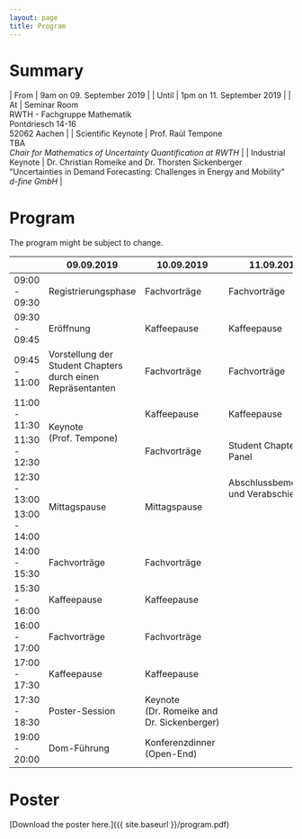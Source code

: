 ```yaml
---
layout: page
title: Program
---
```


# Summary

| From               | 9am on 09. September 2019                                                                                                                        |
| Until              | 1pm on 11. September 2019                                                                                                                        |
| At                 | Seminar Room<br>RWTH - Fachgruppe Mathematik<br>Pontdriesch 14-16<br>52062 Aachen                                                                |
| Scientific Keynote | Prof. Raùl Tempone<br>TBA<br>*Chair for Mathematics of Uncertainty Quantification at RWTH*                                                       |
| Industrial Keynote | Dr. Christian Romeike and Dr. Thorsten Sickenberger<br>"Uncertainties in Demand Forecasting: Challenges in Energy and Mobility"<br>*d-fine GmbH* |

# Program
<p class="message">
The program might be subject to change.
</p>

<table>
<colgroup>
<col style="width: 17%" />
<col style="width: 32%" />
<col style="width: 27%" />
<col style="width: 24%" />
</colgroup>
<thead>
<tr class="header">
<th></th>
<th>09.09.2019</th>
<th>10.09.2019</th>
<th>11.09.2019</th>
</tr>
</thead>
<tbody>
<tr class="odd">
<td>09:00 - 09:30</td>
<td>Registrierungsphase</td>
<td>Fachvorträge</td>
<td>Fachvorträge</td>
</tr>
<tr class="even">
<td>09:30 - 09:45</td>
<td>Eröffnung</td>
<td>Kaffeepause</td>
<td>Kaffeepause</td>
</tr>
<tr class="odd">
<td>09:45 - 11:00</td>
<td>Vorstellung der Student Chapters durch einen Repräsentanten</td>
<td>Fachvorträge</td>
<td>Fachvorträge</td>
</tr>
<tr class="even">
<td>11:00 - 11:30</td>
<td rowspan=2>Keynote (Prof. Tempone)</td>
<td>Kaffeepause</td>
<td>Kaffeepause</td>
</tr>
<tr class="odd">
<td>11:30 - 12:30</td>
<td>Fachvorträge</td>
<td>Student Chapter Panel</td>
</tr>
<tr class="even">
<td>12:30 - 13:00</td>
<td rowspan=2>Mittagspause</td>
<td rowspan=2>Mittagspause</td>
<td>Abschlussbemerkung und Verabschiedung</td>
</tr>
<tr class="odd">
<td>13:00 - 14:00</td>
</tr>
<tr class="even">
<td>14:00 - 15:30</td>
<td>Fachvorträge</td>
<td>Fachvorträge</td>
</tr>
<tr class="odd">
<td>15:30 - 16:00</td>
<td>Kaffeepause</td>
<td>Kaffeepause</td>
</tr>
<tr class="even">
<td>16:00 - 17:00</td>
<td>Fachvorträge</td>
<td>Fachvorträge</td>
</tr>
<tr class="odd">
<td>17:00 - 17:30</td>
<td>Kaffeepause</td>
<td>Kaffeepause</td>
</tr>
<tr class="even">
<td>17:30 - 18:30</td>
<td>Poster-Session</td>
<td>Keynote (Dr. Romeike and Dr. Sickenberger)</td>
</tr>
<tr class="odd">
<td>19:00 - 20:00</td>
<td>Dom-Führung</td>
<td>Konferenzdinner (Open-End)</td>
</tr>
</tbody>
</table>

# Poster

[Download the poster here.]({{ site.baseurl }}/program.pdf)

